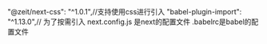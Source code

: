 "@zeit/next-css": "^1.0.1",//支持使用css进行引入
"babel-plugin-import": "^1.13.0",// 为了按需引入
next.config.js 是next的配置文件
.babelrc是babel的配置文件